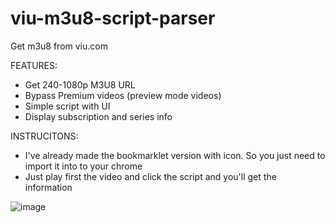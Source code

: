 # viu-m3u8-script-parser
Get m3u8 from viu.com

FEATURES:
- Get 240-1080p M3U8 URL
- Bypass Premium videos (preview mode videos)
- Simple script with UI
- Display subscription and series info

INSTRUCITONS:
- I've already made the bookmarklet version with icon. So you just need to import it into to your chrome
- Just play first the video and click the script and you'll get the information

![image](https://i.imgur.com/sOjFL9g.png)
